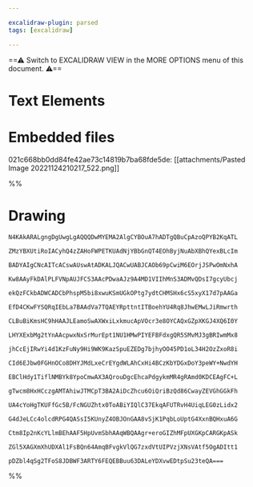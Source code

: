 ```yaml
---

excalidraw-plugin: parsed
tags: [excalidraw]

---
```

==⚠  Switch to EXCALIDRAW VIEW in the MORE OPTIONS menu of this document. ⚠==


# Text Elements

# Embedded files
021c668bb0dd84fe42ae73c14819b7ba68fde5de: [[attachments/Pasted Image 20221124210217_522.png]]

%%
# Drawing
```compressed-json
N4KAkARALgngDgUwgLgAQQQDwMYEMA2AlgCYBOuA7hADTgQBuCpAzoQPYB2KqATL

ZMzYBXUtiRoIACyhQ4zZAHoFWPETKUAdNjYBbGnQT4EOhByjNuAbXBhQYexBLcIm

BADYAIgCNcAITcACswAUswAtADKALJQACwUABJCAOb69pCwiM6EOrjJSPwOmNxhA

Kw8AAyFkDAlPLFVNpAUJFCS3AAcPDwaAJz9A4MD1VIIhMnS3ADMvQDsI7gcyUbcj

ekQzFCkbADWCADCbPhspM5bi8xwuKSmUGkOPtg7ydtCHMSHx6cS5xyX17d7pAAGa

EfD4CKwFYSQRqIEbLa7BAAdVa7TQAEYRpttntITBoehYU4Rq8JhwEMwLJiRmwrth

CLBuBiKmsHC9hHAAJLEamoSwAXWxiLxkmucApVOcr3e8OYCAQxGZpXKGJ4XQ6I0Y

LHYXExbMg2tYnAAcpwxNxSrMurEpt1NU1HMwPIYEFBFdxgQR5SMvMJ3gBRIwmMx8

jhCcEjIRwYi4d1KzFuNy9Hi9WK9KazSpuEZEDg7bjhyOO45PD1oL34H2OzZxoR8i

CId6EJbw0FGHnOCo8DHYJMdLxeCrEYgdWLAhCxHi4BCzKbYDGxDoY3peWY+NwdYH

EBClHdy1TiflNMBYk8YpoCmwAX3AQrouDgcEhcaPdgykmMR4gRAmd0KDCEAgFC+L

gTwcm8HxHCczgAMTAhiwJTMCpT3BA2AiDcZhcu6OiQriBzQd86CwayZEVGhGGkFh

UA4cYoHgTKUFfGc5B/FcNGUZhtx0ToABiYIQlC37EkqAFUTRvH4UiqLEG0zLidx2

G4dJeLCc4olcdRPG4QASsI5KUnyZ4OBJOnGAA8vSjK1PqbLoUptG4XxnBQHxuA6G

Ctm8Ip2nKcYLlmBEhAAF5HpUvmSbhAAqWBQAAgr+eroGIZhMFpUXGKpCARGKpASk

ZGl5XAGXmXhUDXAl1FsBQn64AmqBFvgkVlQG7zxdVtUIPVzjXNsVAtf5OgADItt1

pDZbl4qSg2TFoS8JDBWF3ARTY6FEQEBBuu63DALeYDXvwEDtpSu23teQA===
```
%%